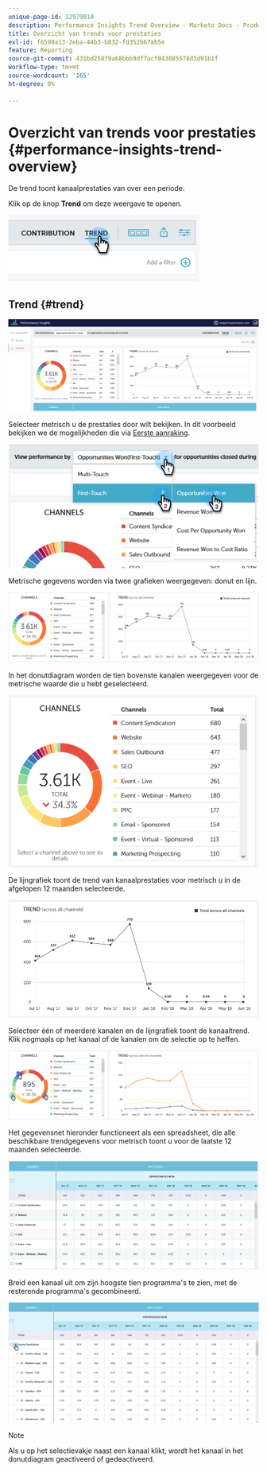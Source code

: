 ```yaml
---
unique-page-id: 12979010
description: Performance Insights Trend Overview - Marketo Docs - Productdocumentatie
title: Overzicht van trends voor prestaties
exl-id: f6590a13-2eba-44b3-b832-fd352b67ab5e
feature: Reporting
source-git-commit: 431bd258f9a68bbb9df7acf043085578d3d91b1f
workflow-type: tm+mt
source-wordcount: '165'
ht-degree: 0%

---
```


# Overzicht van trends voor prestaties {#performance-insights-trend-overview}

De trend toont kanaalprestaties van over een periode.

Klik op de knop **Trend** om deze weergave te openen.

![](assets/1.png)

## Trend {#trend}

![](assets/2-1.png)

Selecteer metrisch u de prestaties door wilt bekijken. In dit voorbeeld bekijken we de mogelijkheden die via [Eerste aanraking](/help/marketo/product-docs/reporting/revenue-cycle-analytics/revenue-tools/attribution/understanding-attribution.md).

![](assets/3-2.png)

Metrische gegevens worden via twee grafieken weergegeven: donut en lijn.

![](assets/4-1.png)

In het donutdiagram worden de tien bovenste kanalen weergegeven voor de metrische waarde die u hebt geselecteerd.

![](assets/5-2.png)

De lijngrafiek toont de trend van kanaalprestaties voor metrisch u in de afgelopen 12 maanden selecteerde.

![](assets/6-1.png)

Selecteer één of meerdere kanalen en de lijngrafiek toont de kanaaltrend. Klik nogmaals op het kanaal of de kanalen om de selectie op te heffen.

![](assets/7.png)

Het gegevensnet hieronder functioneert als een spreadsheet, die alle beschikbare trendgegevens voor metrisch toont u voor de laatste 12 maanden selecteerde.

![](assets/8.png)

Breid een kanaal uit om zijn hoogste tien programma&#39;s te zien, met de resterende programma&#39;s gecombineerd.

![](assets/9-1.png)

>[!NOTE]
>
>Als u op het selectievakje naast een kanaal klikt, wordt het kanaal in het donutdiagram geactiveerd of gedeactiveerd.

